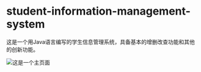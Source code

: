 # student-information-management-system
这是一个用Java语言编写的学生信息管理系统，具备基本的增删改查功能和其他的创新功能。

![这是一个主页面](https://github.com/user-attachments/assets/13c17c45-56a1-4175-b988-cfd5c65f7490)
